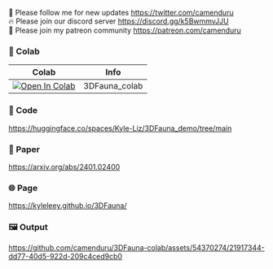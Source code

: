 🐣 Please follow me for new updates https://twitter.com/camenduru <br />
🔥 Please join our discord server https://discord.gg/k5BwmmvJJU <br />
🥳 Please join my patreon community https://patreon.com/camenduru <br />

### 🦒 Colab

| Colab | Info
| --- | --- |
[![Open In Colab](https://colab.research.google.com/assets/colab-badge.svg)](https://colab.research.google.com/github/camenduru/3DFauna-colab/blob/main/3DFauna_colab.ipynb) | 3DFauna_colab

### 🧬 Code
https://huggingface.co/spaces/Kyle-Liz/3DFauna_demo/tree/main

### 📄 Paper
https://arxiv.org/abs/2401.02400

### 🌐 Page
https://kyleleey.github.io/3DFauna/

### 🖼 Output

https://github.com/camenduru/3DFauna-colab/assets/54370274/21917344-dd77-40d5-922d-209c4ced9cb0
